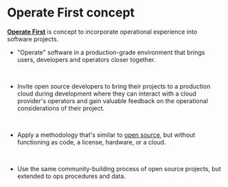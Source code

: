 <!-- #region -->
# Operate First concept

**[Operate First](https://www.operate-first.cloud/)** is concept to incorporate operational experience into software projects.

- "Operate" software in a production-grade environment that brings users, developers and operators closer together.

<br/>

- Invite open source developers to bring their projects to a production cloud during development where they can interact with a cloud provider's operators and gain valuable feedback on the operational considerations of their project.

<br/>

- Apply a methodology that's similar to [open source](https://www.operate-first.cloud/training/course-open_source_basics), but without functioning as code, a license, hardware, or a cloud.

<br/>

- Use the same community-building process of open source projects, but extended to ops procedures and data.

<br/>

<!-- #endregion -->
